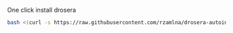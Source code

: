 One click install drosera
```bash
bash <(curl -s https://raw.githubusercontent.com/rzamlna/drosera-autoinstall/main/install.sh)
```
